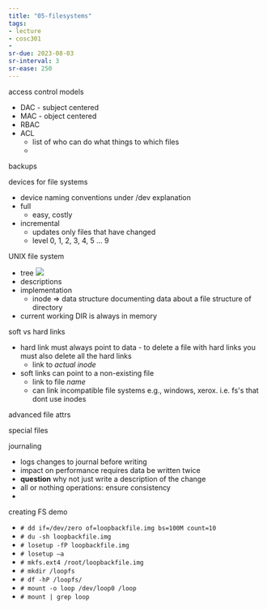 ```yaml
---
title: "05-filesystems"
tags: 
- lecture
- cosc301
- 
sr-due: 2023-08-03
sr-interval: 3
sr-ease: 250
---
```


access control models
- DAC - subject centered
- MAC - object centered
- RBAC
- ACL
	- list of who can do what things to which files
	- 

backups

devices for file systems
- device naming conventions under /dev explanation
- full
	- easy, costly
- incremental
	- updates only files that have changed
	- level 0, 1, 2, 3, 4, 5 ... 9

UNIX file system
- tree ![](https://i.imgur.com/9iDILn6.png)
- descriptions
- implementation
	- inode ⇒ data structure documenting data about a file
structure of directory
- current working DIR is always in memory

soft vs hard links
- hard link must always point to data - to delete a file with hard links you must also delete all the hard links
	- link to _actual inode_
- soft links can point to a non-existing file 
	- link to file _name_
	- can link incompatible file systems e.g., windows, xerox. i.e. fs's that dont use inodes

advanced file attrs

special files

journaling
 - logs changes to journal before writing
 - impact on performance requires data be written twice
 - **question** why not just write a description of the change
 - all or nothing operations: ensure consistency
 - 

creating FS demo
- `# dd if=/dev/zero of=loopbackfile.img bs=100M count=10 `
- `# du -sh loopbackfile.img `
- `# losetup -fP loopbackfile.img `
- `# losetup –a `
- `# mkfs.ext4 /root/loopbackfile.img `
- `# mkdir /loopfs `
- `# df -hP /loopfs/ `
- `# mount -o loop /dev/loop0 /loop`
- `# mount | grep loop`



